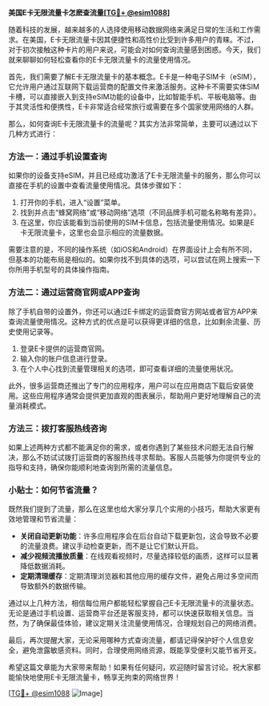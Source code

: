 **美国E卡无限流量卡怎麽查流量[[TG💪+ @esim1088](https://t.me/s/esim1088)]**

随着科技的发展，越来越多的人选择使用移动数据网络来满足日常的生活和工作需求。在美国，E卡无限流量卡因其便捷性和高性价比受到许多用户的青睐。不过，对于初次接触这种卡片的用户来说，可能会对如何查询流量感到困惑。今天，我们就来聊聊如何轻松查看你的E卡无限流量卡的流量使用情况。

首先，我们需要了解E卡无限流量卡的基本概念。E卡是一种电子SIM卡（eSIM），它允许用户通过互联网下载运营商的配置文件来激活服务。这种卡不需要实体SIM卡槽，可以直接嵌入到支持eSIM功能的设备中，比如智能手机、平板电脑等。由于其灵活性和便携性，E卡非常适合经常旅行或需要在多个国家使用网络的人群。

那么，如何查询E卡无限流量卡的流量呢？其实方法非常简单，主要可以通过以下几种方式进行：

### 方法一：通过手机设置查询

如果你的设备支持eSIM，并且已经成功激活了E卡无限流量卡的服务，那么你可以直接在手机的设置中查看流量使用情况。具体步骤如下：

1. 打开你的手机，进入“设置”菜单。
2. 找到并点击“蜂窝网络”或“移动网络”选项（不同品牌手机可能名称略有差异）。
3. 在这里，你应该能看到当前使用的SIM卡信息，包括流量使用情况。如果是E卡无限流量卡，这里也会显示相应的流量数据。

需要注意的是，不同的操作系统（如iOS和Android）在界面设计上会有所不同，但基本的功能布局是相似的。如果你找不到具体的选项，可以尝试在网上搜索一下你所用手机型号的具体操作指南。

### 方法二：通过运营商官网或APP查询

除了手机自带的设置外，你还可以通过E卡绑定的运营商官方网站或者官方APP来查询流量使用情况。这种方式的优点是可以获得更详细的信息，比如剩余流量、历史使用记录等。

1. 登录E卡提供的运营商官网。
2. 输入你的账户信息进行登录。
3. 在个人中心找到流量管理相关的选项，即可查看详细的流量使用状况。

此外，很多运营商还推出了专门的应用程序，用户可以在应用商店下载后安装使用。这些应用程序通常会提供更加直观的图表展示，帮助用户更好地理解自己的流量消耗模式。

### 方法三：拨打客服热线咨询

如果上述两种方式都不能满足你的需求，或者你遇到了某些技术问题无法自行解决，那么不妨试试拨打运营商的客服热线寻求帮助。客服人员能够为你提供专业的指导和支持，确保你能顺利地查询到所需的流量信息。

### 小贴士：如何节省流量？

既然我们提到了流量，那么在这里也给大家分享几个实用的小技巧，帮助大家更有效地管理和节省流量：

- **关闭自动更新功能**：许多应用程序会在后台自动下载更新包，这会导致不必要的流量浪费。建议手动检查更新，而不是让它们默认开启。
- **减少视频流播放质量**：在线观看视频时，尽量选择较低的画质，这样可以显著降低数据消耗。
- **定期清理缓存**：定期清理浏览器和其他应用的缓存文件，避免占用过多空间而导致额外的数据传输。

通过以上几种方法，相信每位用户都能轻松掌握自己E卡无限流量卡的流量状态。无论是通过手机设置、运营商平台还是客服支持，都可以快速获取相关信息。当然，为了确保最佳体验，建议定期关注流量使用情况，合理规划自己的网络消费。

最后，再次提醒大家，无论采用哪种方式查询流量，都请记得保护好个人信息安全，避免泄露敏感资料。同时，合理使用网络资源，既能享受便利又能节省开支。

希望这篇文章能为大家带来帮助！如果有任何疑问，欢迎随时留言讨论。祝大家都能愉快地使用E卡无限流量卡，畅享无拘束的网络世界！

[[TG💪+ @esim1088](https://t.me/s/esim1088) ![Image](https://i.postimg.cc/4NQfJmqS/Snipaste-2025-05-13-00-14-12.png)]
